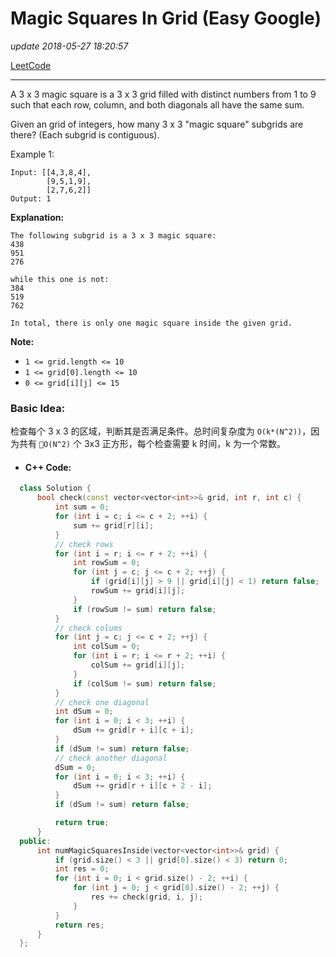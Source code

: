 # Magic Squares In Grid (Easy Google)

_update 2018-05-27 18:20:57_

[LeetCode](https://leetcode.com/problems/magic-squares-in-grid/description/)

---

A 3 x 3 magic square is a 3 x 3 grid filled with distinct numbers from 1 to 9 such that each row, column, and both diagonals all have the same sum.

Given an grid of integers, how many 3 x 3 "magic square" subgrids are there?  (Each subgrid is contiguous).



Example 1:

    Input: [[4,3,8,4],
            [9,5,1,9],
            [2,7,6,2]]
    Output: 1

**Explanation:**

    The following subgrid is a 3 x 3 magic square:
    438
    951
    276

    while this one is not:
    384
    519
    762

    In total, there is only one magic square inside the given grid.

**Note:**

* `1 <= grid.length <= 10`
* `1 <= grid[0].length <= 10`
* `0 <= grid[i][j] <= 15`

### Basic Idea:
检查每个 3 x 3 的区域，判断其是否满足条件。总时间复杂度为 `O(k*(N^2))`，因为共有 `O(N^2)` 个 3x3 正方形，每个检查需要 k 时间，k 为一个常数。

* #### C++ Code:
```cpp
  class Solution {
      bool check(const vector<vector<int>>& grid, int r, int c) {
          int sum = 0;
          for (int i = c; i <= c + 2; ++i) {
              sum += grid[r][i];
          }
          // check rows
          for (int i = r; i <= r + 2; ++i) {
              int rowSum = 0;
              for (int j = c; j <= c + 2; ++j) {
                  if (grid[i][j] > 9 || grid[i][j] < 1) return false;
                  rowSum += grid[i][j];
              }
              if (rowSum != sum) return false;
          }
          // check colums
          for (int j = c; j <= c + 2; ++j) {
              int colSum = 0;
              for (int i = r; i <= r + 2; ++i) {
                  colSum += grid[i][j];
              }
              if (colSum != sum) return false;
          }
          // check one diagonal
          int dSum = 0;
          for (int i = 0; i < 3; ++i) {
              dSum += grid[r + i][c + i];
          }
          if (dSum != sum) return false;
          // check another diagonal
          dSum = 0;
          for (int i = 0; i < 3; ++i) {
              dSum += grid[r + i][c + 2 - i];
          }
          if (dSum != sum) return false;

          return true;
      }
  public:
      int numMagicSquaresInside(vector<vector<int>>& grid) {
          if (grid.size() < 3 || grid[0].size() < 3) return 0;
          int res = 0;
          for (int i = 0; i < grid.size() - 2; ++i) {
              for (int j = 0; j < grid[0].size() - 2; ++j) {
                  res += check(grid, i, j);
              }
          }
          return res;
      }
  };
```
